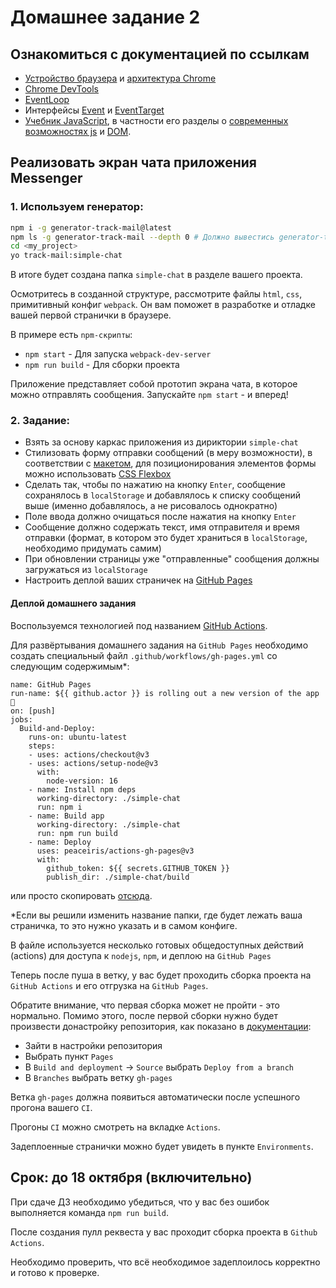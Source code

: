 # Домашнее задание 2

## Ознакомиться с документацией по ссылкам

- [Устройство браузера](https://html5rocks.appspot.com/en/tutorials/internals/howbrowserswork/) и [архитектура Chrome](https://developers.google.com/web/updates/2018/09/inside-browser-part1)
- [Chrome DevTools](https://developers.google.com/web/tools/chrome-devtools/)
- [EventLoop](https://developer.mozilla.org/en-US/docs/Web/JavaScript/EventLoop)
- Интерфейсы [Event](https://developer.mozilla.org/en-US/docs/Web/API/Event) и [EventTarget](https://developer.mozilla.org/en-US/docs/Web/API/EventTarget)
- [Учебник JavaScript](http://learn.javascript.ru/js), в частности его разделы о [современных возможностях js](https://learn.javascript.ru/es-modern-usage) и [DOM](https://learn.javascript.ru/document).

## Реализовать экран чата приложения Messenger

### 1. Используем генератор:

```bash
npm i -g generator-track-mail@latest
npm ls -g generator-track-mail --depth 0 # Должно вывестись generator-track-mail@0.5.0
cd <my_project>
yo track-mail:simple-chat
```
В итоге будет создана папка `simple-chat` в разделе вашего проекта.

Осмотритесь в созданной структуре, рассмотрите файлы `html`, `css`, примитивный конфиг `webpack`. Он вам поможет в разработке и отладке вашей первой странички в браузере.

В примере есть `npm-скрипты`:

* `npm start` - Для запуска `webpack-dev-server`
* `npm run build` - Для сборки проекта

Приложение представляет собой прототип экрана чата, в которое можно отправлять сообщения. Запускайте `npm start` - и вперед!

### 2. Задание:

- Взять за основу каркас приложения из дириктории `simple-chat`
- Стилизовать форму отправки сообщений (в меру возможности), в соответствии с [макетом](https://scene.zeplin.io/project/5b9a4b6aae5aa72171a8e5cf/screen/5b9a4b81fc8e9e51e96b6067), для позиционирования элементов формы можно использовать [CSS Flexbox](https://developer.mozilla.org/ru/docs/Web/CSS/flex)
- Сделать так, чтобы по нажатию на кнопку `Enter`, сообщение сохранялось в `localStorage` и добавлялось к списку сообщений выше (именно добавлялось, а не рисовалось однократно)
- Поле ввода должно очищаться после нажатия на кнопку `Enter`
- Сообщение должно содержать текст, имя отправителя и время отправки (формат, в котором это будет храниться в `localStorage`, необходимо придумать самим)
- При обновлении страницы уже "отправленные" сообщения должны загружаться из `localStorage`
- Настроить деплой ваших страничек на [GitHub Pages](https://pages.github.com/)

#### Деплой домашнего задания

Воспользуемся технологией под названием [GitHub Actions](https://github.com/features/actions).

Для развёртывания домашнего задания на `GitHub Pages` необходимо создать специальный файл `.github/workflows/gh-pages.yml` со следующим содержимым*:

```
name: GitHub Pages
run-name: ${{ github.actor }} is rolling out a new version of the app 🚀
on: [push]
jobs:
  Build-and-Deploy:
    runs-on: ubuntu-latest
    steps:
    - uses: actions/checkout@v3
    - uses: actions/setup-node@v3
      with:
        node-version: 16
    - name: Install npm deps
      working-directory: ./simple-chat
      run: npm i
    - name: Build app
      working-directory: ./simple-chat
      run: npm run build
    - name: Deploy
      uses: peaceiris/actions-gh-pages@v3
      with:
        github_token: ${{ secrets.GITHUB_TOKEN }}
        publish_dir: ./simple-chat/build
```
или просто скопировать [отсюда](https://github.com/track-mail-ru/2022-2-VK-EDU-FS-Frontend-M-Komitsky/blob/hw-2/.github/workflows/gh-pages.yml).

*Если вы решили изменить название папки, где будет лежать ваша страничка, то это нужно указать и в самом конфиге.

В файле используется несколько готовых общедоступных действий (actions) для доступа к `nodejs`, `npm`, и деплою на `GitHub Pages`

Теперь после пуша в ветку, у вас будет проходить сборка проекта на `GitHub Actions` и его отгрузка на `GitHub Pages`.

Обратите внимание, что первая сборка может не пройти - это нормально. Помимо этого, после первой сборки нужно будет произвести донастройку репозитория, как показано в [документации](https://github.com/marketplace/actions/github-pages-action#%EF%B8%8F-first-deployment-with-github_token):
* Зайти в настройки репозитория
* Выбрать пункт `Pages`
* В `Build and deployment` -> `Source` выбрать `Deploy from a branch`
* В `Branches` выбрать ветку `gh-pages`

Ветка `gh-pages` должна появиться автоматически после успешного прогона вашего `CI`.

Прогоны `CI` можно смотреть на вкладке `Actions`.

Задеплоенные странички можно будет увидеть в пункте `Environments`.


## Срок: до 18 октября (включительно)

При сдаче ДЗ необходимо убедиться, что у вас без ошибок выполняется команда `npm run build`.

После создания пулл реквеста у вас проходит сборка проекта в `Github Actions`.

Необходимо проверить, что всё необходимое задеплоилось корректно и готово к проверке.
